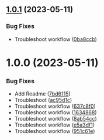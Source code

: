 ## [1.0.1](https://github.com/bcanfield/prisnext/compare/v1.0.0...v1.0.1) (2023-05-11)


### Bug Fixes

* Troubleshoot workflow ([0ba8ccb](https://github.com/bcanfield/prisnext/commit/0ba8ccbd5e2ad5973dc555a9674af00255571400))

# 1.0.0 (2023-05-11)


### Bug Fixes

* Add Readme ([7bd6115](https://github.com/bcanfield/prisnext/commit/7bd6115f8521eb095faee989589d61f5a520305f))
* Troubleshoot ([ac95d1c](https://github.com/bcanfield/prisnext/commit/ac95d1cb3feefeb7523b3151a4d9b0593965c92e))
* Troubleshoot workflow ([637c8f0](https://github.com/bcanfield/prisnext/commit/637c8f00031dc060ea6199c6708f551ea30f3cd6))
* Troubleshoot workflow ([1634868](https://github.com/bcanfield/prisnext/commit/1634868e43bec360022ed525dd7751eb2ed53ded))
* Troubleshoot workflow ([8ab54cc](https://github.com/bcanfield/prisnext/commit/8ab54cc28e8734e6623335ade4ccaaf38101a63e))
* Troubleshoot workflow ([e5a3df1](https://github.com/bcanfield/prisnext/commit/e5a3df162ad8c16bc9279b6ed70da22ac9942e1c))
* Troubleshoot workflow ([951c61e](https://github.com/bcanfield/prisnext/commit/951c61e7d46556e9f40f48024a480ac67c72fa29))
